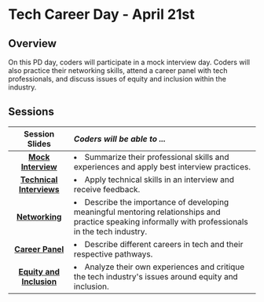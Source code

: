 # Tech Career Day - April 21st 

## Overview
On this PD day, coders will participate in a mock interview day. Coders will also practice their networking skills, attend a career panel with tech professionals, and discuss issues of equity and inclusion within the industry.

## Sessions 
|Session Slides|*Coders will be able to ...*|
|:-------:|:-------|
|[**Mock Interview**]()|<li>Summarize their professional skills and experiences and apply best interview practices.</li>|
|[**Technical Interviews**]() |<li>Apply technical skills in an interview and receive feedback.</li>|
|[**Networking**]() |<li>Describe the importance of developing meaningful mentoring relationships and practice speaking informally with professionals in the tech industry.</li>|
|[**Career Panel**]() |<li>Describe different careers in tech and their respective pathways.</li>|
|[**Equity and Inclusion**]() |<li>Analyze their own experiences and critique the tech industry's issues around equity and inclusion.</li>|
